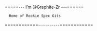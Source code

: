 =====--- I’m @Graphite-Zr ---======

      Home of Rookie Spec Gits
      
============-----------============


<!---
Graphite-Zr/Graphite-Zr is a ✨ special ✨ repository because its `README.md` (this file) appears on your GitHub profile.
You can click the Preview link to take a look at your changes.
--->
